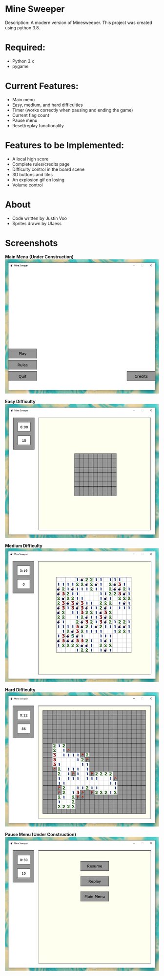 # Mine Sweeper
Description: A modern version of Minesweeper. This project was created using python 3.8.

# Required:
- Python 3.x
- pygame

# Current Features:
- Main menu
- Easy, medium, and hard difficulties
- Timer (works correctly when pausing and ending the game) 
- Current flag count
- Pause menu
- Reset/replay functionality

# Features to be Implemented:
- A local high score
- Complete rules/credits page
- Difficulty control in the board scene
- 3D buttons and tiles
- An explosion gif on losing
- Volume control

# About
- Code written by Justin Voo
- Sprites drawn by UIJess

# Screenshots
<b>Main Menu (Under Construction)</b><br>
![Image of main menu](https://github.com/Voozio/Images/blob/master/Mine%20Sweeper/main_menu.png?raw=true)

<b>Easy Difficulty</b><br>
![Image of easy board](https://github.com/Voozio/Images/blob/master/Mine%20Sweeper/easy.png?raw=true)

<b>Medium Difficulty</b><br>
![Image of medium board](https://github.com/Voozio/Images/blob/master/Mine%20Sweeper/medium.png?raw=true)

<b>Hard Difficulty</b><br>
![Image of hard board](https://github.com/Voozio/Images/blob/master/Mine%20Sweeper/hard.png?raw=true)

<b>Pause Menu (Under Construction)</b><br>
![Image of pause menu](https://github.com/Voozio/Images/blob/master/Mine%20Sweeper/paused.png?raw=true)
